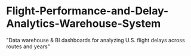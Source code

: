 # Flight-Performance-and-Delay-Analytics-Warehouse-System
"Data warehouse &amp; BI dashboards for analyzing U.S. flight delays across routes and years"
